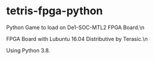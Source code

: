 # tetris-fpga-python
Python Game to load on De1-SOC-MTL2 FPGA Board.\n

FPGA Board with Lubuntu 16.04 Distributive by Terasic.\n

Using Python 3.8.
